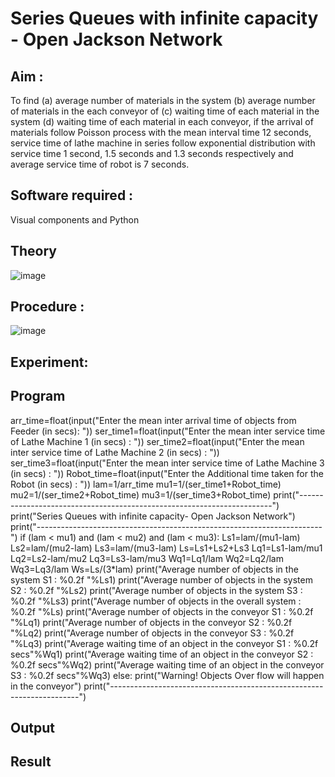 # Series Queues with infinite capacity - Open Jackson Network

## Aim :
To find (a) average number of materials in the system (b) average number of materials in the each conveyor of (c) waiting time of each material in the system (d) waiting time of each material in each conveyor, if the arrival  of materials follow Poisson process with the mean interval time 12 seconds, service time of  lathe machine in series follow exponential distribution  with service time  1 second, 1.5 seconds and 1.3 seconds respectively and average service time of robot is 7 seconds.

## Software required :
Visual components and Python

## Theory

![image](https://user-images.githubusercontent.com/103921593/203239736-7b81f599-71a8-4ae7-b63e-5d98acd9ea54.png)


## Procedure :

![image](https://user-images.githubusercontent.com/103921593/203239789-bc870dce-6727-487b-a0e2-4fc3f5114889.png)


## Experiment:


## Program
arr_time=float(input("Enter the mean inter arrival time of objects from Feeder (in secs): "))
ser_time1=float(input("Enter the mean  inter service time of Lathe Machine 1 (in secs) :  "))
ser_time2=float(input("Enter the mean  inter service time of Lathe Machine 2 (in secs) :  "))
ser_time3=float(input("Enter the mean  inter service time of Lathe Machine 3 (in secs) :  "))
Robot_time=float(input("Enter the Additional time taken for the Robot (in secs) :  "))
lam=1/arr_time
mu1=1/(ser_time1+Robot_time)
mu2=1/(ser_time2+Robot_time)
mu3=1/(ser_time3+Robot_time)
print("-----------------------------------------------------------------------")
print("Series Queues with infinite capacity- Open Jackson Network")
print("-----------------------------------------------------------------------")
if (lam <  mu1) and (lam <  mu2) and (lam <  mu3):
    Ls1=lam/(mu1-lam)
    Ls2=lam/(mu2-lam)
    Ls3=lam/(mu3-lam)
    Ls=Ls1+Ls2+Ls3
    Lq1=Ls1-lam/mu1
    Lq2=Ls2-lam/mu2
    Lq3=Ls3-lam/mu3
    Wq1=Lq1/lam
    Wq2=Lq2/lam
    Wq3=Lq3/lam
    Ws=Ls/(3*lam)
    print("Average number of objects in the system S1 : %0.2f "%Ls1)
    print("Average number of objects in the system S2 : %0.2f "%Ls2)
    print("Average number of objects in the system S3 : %0.2f "%Ls3)
    print("Average number of objects in the overall system    : %0.2f "%Ls)
    print("Average number of objects in the conveyor S1  :  %0.2f "%Lq1)
    print("Average number of objects in the conveyor S2  :  %0.2f "%Lq2)
    print("Average number of objects in the conveyor S3  :  %0.2f "%Lq3)
    print("Average waiting time of an object in the conveyor S1 : %0.2f secs"%Wq1)
    print("Average waiting time of an object in the conveyor S2 : %0.2f secs"%Wq2)
    print("Average waiting time of an object in the conveyor S3 : %0.2f secs"%Wq3)
else:
    print("Warning! Objects Over flow will happen in the conveyor")
print("----------------------------------------------------------------------")


## Output

## Result
